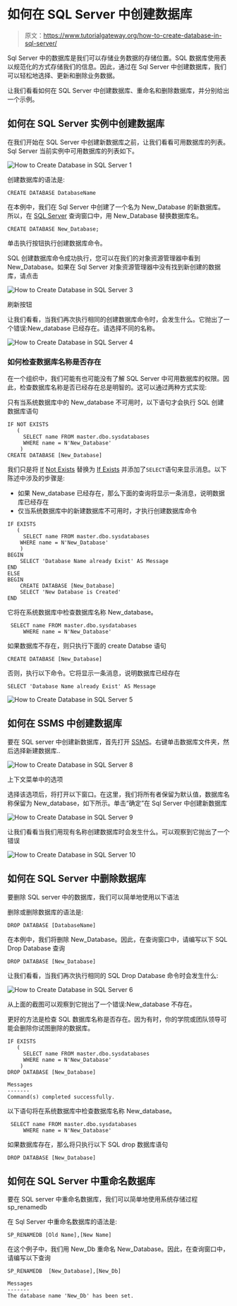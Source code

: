 # 如何在 SQL Server 中创建数据库

> 原文：<https://www.tutorialgateway.org/how-to-create-database-in-sql-server/>

Sql Server 中的数据库是我们可以存储业务数据的存储位置。SQL 数据库使用表以规范化的方式存储我们的信息。因此，通过在 Sql Server 中创建数据库，我们可以轻松地选择、更新和删除业务数据。

让我们看看如何在 SQL Server 中创建数据库、重命名和删除数据库，并分别给出一个示例。

## 如何在 SQL Server 实例中创建数据库

在我们开始在 SQL Server 中创建新数据库之前，让我们看看可用数据库的列表。Sql Server 当前实例中可用数据库的列表如下。

![How to Create Database in SQL Server 1](img/06b88476f604bed0319de333491891dd.png)

创建数据库的语法是:

```
CREATE DATABASE DatabaseName
```

在本例中，我们在 Sql Server 中创建了一个名为 New_Database 的新数据库。所以，在 [SQL Server](https://www.tutorialgateway.org/sql/) 查询窗口中，用 New_Database 替换数据库名。

```
CREATE DATABASE New_Database;
```

单击执行按钮执行创建数据库命令。

SQL 创建数据库命令成功执行，您可以在我们的对象资源管理器中看到 New_Database。如果在 Sql Server 对象资源管理器中没有找到新创建的数据库，请点击

![How to Create Database in SQL Server 3](img/6054a7b8f6bd67a88040456dc5241726.png)

刷新按钮

让我们看看，当我们再次执行相同的创建数据库命令时，会发生什么。它抛出了一个错误:New_database 已经存在。请选择不同的名称。

![How to Create Database in SQL Server 4](img/75966aecc10da81e82a0f2efe85634a2.png)

### 如何检查数据库名称是否存在

在一个组织中，我们可能有也可能没有了解 SQL Server 中可用数据库的权限。因此，检查数据库名称是否已经存在总是明智的。这可以通过两种方式实现:

只有当系统数据库中的 New_database 不可用时，以下语句才会执行 SQL 创建数据库语句

```
IF NOT EXISTS 
   (
     SELECT name FROM master.dbo.sysdatabases 
     WHERE name = N'New_Database'
    )
CREATE DATABASE [New_Database]
```

我们只是将 [If](https://www.tutorialgateway.org/sql-if-else/) [Not Exists](https://www.tutorialgateway.org/sql-not-exists-operator/) 替换为 [If Exists](https://www.tutorialgateway.org/sql-exists-operator/) 并添加了`SELECT`语句来显示消息。以下陈述中涉及的步骤是:

*   如果 New_database 已经存在，那么下面的查询将显示一条消息，说明数据库已经存在
*   仅当系统数据库中的新建数据库不可用时，才执行创建数据库命令

```
IF EXISTS 
   (
     SELECT name FROM master.dbo.sysdatabases 
    WHERE name = N'New_Database'
    )
BEGIN
    SELECT 'Database Name already Exist' AS Message
END
ELSE
BEGIN
    CREATE DATABASE [New_Database]
    SELECT 'New Database is Created'
END
```

它将在系统数据库中检查数据库名称 New_database。

```
 SELECT name FROM master.dbo.sysdatabases 
     WHERE name = N'New_Database'
```

如果数据库不存在，则只执行下面的 create Databse 语句

```
CREATE DATABASE [New_Database]
```

否则，执行以下命令。它将显示一条消息，说明数据库已经存在

```
SELECT 'Database Name already Exist' AS Message
```

![How to Create Database in SQL Server 5](img/87cd786fed8231c3f80e1d9e384d868b.png)

## 如何在 SSMS 中创建数据库

要在 SQL server 中创建新数据库，首先打开 [SSMS](https://www.tutorialgateway.org/sql-server-management-studio/)。右键单击数据库文件夹，然后选择新建数据库..

![How to Create Database in SQL Server 8](img/24754a9b05796d4ffad1432a61ee54cf.png)

上下文菜单中的选项

选择该选项后，将打开以下窗口。在这里，我们将所有者保留为默认值，数据库名称保留为 New_database，如下所示。单击“确定”在 Sql Server 中创建新数据库

![How to Create Database in SQL Server 9](img/98f7ed0dde2cc8b332f8c4342e096ab3.png)

让我们看看当我们用现有名称创建数据库时会发生什么。可以观察到它抛出了一个错误

![How to Create Database in SQL Server 10](img/3b919d429b9a32d6fec3f226d75bb769.png)

## 如何在 SQL Server 中删除数据库

要删除 SQL server 中的数据库，我们可以简单地使用以下语法

删除或删除数据库的语法是:

```
DROP DATABASE [DatabaseName]
```

在本例中，我们将删除 New_Database。因此，在查询窗口中，请编写以下 SQL Drop Database 查询

```
DROP DATABASE [New_Database]
```

让我们看看，当我们再次执行相同的 SQL Drop Database 命令时会发生什么:

![How to Create Database in SQL Server 6](img/bf145ec602b017a6028683b4126a6557.png)

从上面的截图可以观察到它抛出了一个错误:New_database 不存在。

更好的方法是检查 SQL 数据库名称是否存在。因为有时，你的学院或团队领导可能会删除你试图删除的数据库。

```
IF EXISTS 
   (
     SELECT name FROM master.dbo.sysdatabases 
     WHERE name = N'New_Database'
    )
DROP DATABASE [New_Database]
```

```
Messages
-------
Command(s) completed successfully.
```

以下语句将在系统数据库中检查数据库名称 New_database。

```
 SELECT name FROM master.dbo.sysdatabases 
     WHERE name = N'New_Database'
```

如果数据库存在，那么将只执行以下 SQL drop 数据库语句

```
DROP DATABASE [New_Database]
```

## 如何在 SQL Server 中重命名数据库

要在 SQL server 中重命名数据库，我们可以简单地使用系统存储过程 sp_renamedb

在 Sql Server 中重命名数据库的语法是:

```
SP_RENAMEDB [Old Name],[New Name]
```

在这个例子中，我们用 New_Db 重命名 New_Database。因此，在查询窗口中，请编写以下查询

```
SP_RENAMEDB  [New_Database],[New_Db]
```

```
Messages
-------
The database name 'New_Db' has been set.
```